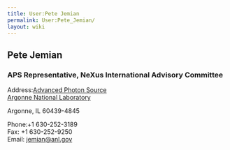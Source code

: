 ```yaml
---
title: User:Pete Jemian
permalink: User:Pete_Jemian/
layout: wiki
---
```


Pete Jemian
-----------

### APS Representative, NeXus International Advisory Committee

Address:[Advanced Photon Source](http://www.aps.anl.gov)  
[Argonne National Laboratory](http://www.anl.gov)

Argonne, IL 60439-4845

<!-- -->

Phone:+1 630-252-3189  
Fax: +1 630-252-9250  
Email: <jemian@anl.gov>  
